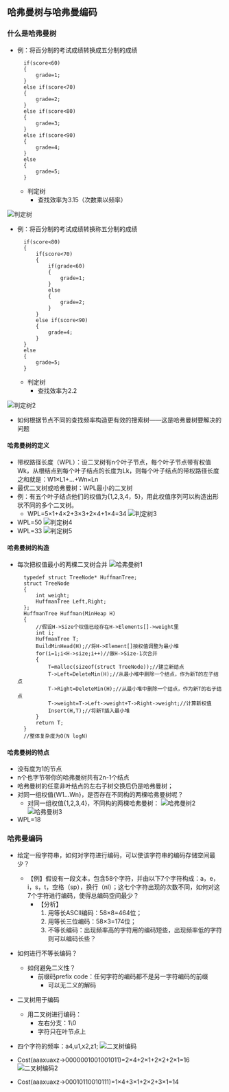 ## 哈弗曼树与哈弗曼编码

### 什么是哈弗曼树
* 例：将百分制的考试成绩转换成五分制的成绩

        if(score<60)
        {
            grade=1;
        }
        else if(score<70)
        {
            grade=2;
        }
        else if(score<80)
        {
            grade=3;
        }
        else if(score<90)
        {
            grade=4;
        }
        else
        {
            grade=5;
        }
  * 判定树
    * 查找效率为3.15（次数乘以频率）

![判定树](判定树.png)

* 例：将百分制的考试成绩转换称五分制的成绩

        if(score<80)
        {
            if(score<70)
            {
                if(grade<60)
                {
                    grade=1;
                }
                else
                {
                    grade=2;
                }
            }
            else if(score<90)
            {
                grade=4;
            }
        }
        else
        {
            grade=5;
        }
  * 判定树
    * 查找效率为2.2

![判定树2](判定树2.png)

* 如何根据节点不同的查找频率构造更有效的搜索树——这是哈弗曼树要解决的问题

#### 哈弗曼树的定义
* 带权路径长度（WPL）：设二叉树有n个叶子节点，每个叶子节点带有权值Wk，从根结点到每个叶子结点的长度为Lk，则每个叶子结点的带权路径长度之和就是：W1×L1+...+Wn×Ln
* 最优二叉树或哈弗曼树：WPL最小的二叉树
* 例：有五个叶子结点他们的权值为{1,2,3,4，5}，用此权值序列可以构造出形状不同的多个二叉树。
  * WPL=5×1+4×2+3×3+2×4+1×4=34
![判定树3](判定树3.png)
* WPL=50
![判定树4](判定树4.png)
* WPL=33
![判定树5](判定树5.png)


#### 哈弗曼树的构造
* 每次把权值最小的两棵二叉树合并
![哈弗曼树1](哈弗曼树1.png)


        typedef struct TreeNode* HuffmanTree;
        struct TreeNode
        {
            int weight;
            HuffmanTree Left,Right;
        };
        HuffmanTree Huffman(MinHeap H)
        {
            //假设H->Size个权值已经存在H->Elements[]->weight里
            int i;
            HuffmanTree T;
            BuildMinHead(H);//将H->Element[]按权值调整为最小堆
            for(i=1;i<H->size;i++)//做H->Size-1次合并
            {
                T=malloc(sizeof(struct TreeNode));//建立新结点
                T->Left=DeleteMin(H);//从最小堆中删除一个结点，作为新T的左子结点
                T->Right=DeleteMin(H);//从最小堆中删除一个结点，作为新T的右子结点
                T->weight=T->Left->weight+T->Right->weight;//计算新权值
                Insert(H,T);//将新T插入最小堆
            }
            return T;
        }
        //整体复杂度为O(N logN)

#### 哈弗曼树的特点
* 没有度为1的节点
* n个也字节带你的哈弗曼树共有2n-1个结点
* 哈弗曼树的任意非叶结点的左右子树交换后仍是哈弗曼树；
* 对同一组权值{W1...Wn}，是否存在不同构的两棵哈弗曼树呢？
  * 对同一组权值{1,2,3,4}，不同构的两棵哈弗曼树：
![哈弗曼树2](哈弗曼树2.png)
![哈弗曼树3](哈弗曼树3.png)
* WPL=18

### 哈弗曼编码
* 给定一段字符串，如何对字符进行编码，可以使该字符串的编码存储空间最少？
  * 【例】假设有一段文本，包含58个字符，并由以下7个字符构成：a，e，i，s，t，空格（sp），换行（nl）；这七个字符出现的次数不同，如何对这7个字符进行编码，使得总编码空间最少？
    * 【分析】
      1. 用等长ASCII编码：58×8=464位；
      2. 用等长三位编码：58×3=174位；
      3. 不等长编码：出现频率高的字符用的编码短些，出现频率低的字符则可以编码长些？
* 如何进行不等长编码？
  * 如何避免二义性？
    * 前缀码prefix code：任何字符的编码都不是另一字符编码的前缀
      * 可以无二义的解码
* 二叉树用于编码
  * 用二叉树进行编码：
    * 左右分支：1\0
    * 字符只在叶节点上 

* 四个字符的频率：a4,u1,x2,z1;
![二叉树编码](二叉树编码.png)
* Cost(aaaxuaxz->0000001001001011)=2×4+2×1+2×2+2×1=16
![二叉树编码2](二叉树编码2.png)
* Cost(aaaxuaxz->00010110010111)=1×4+3×1+2×2+3×1=14
